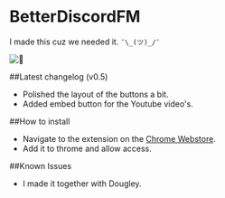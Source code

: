 # BetterDiscordFM

I made this cuz we needed it. `¯\_(ツ)_/¯`

![:eyes:](http://emojipedia-us.s3.amazonaws.com/cache/44/ba/44bacf7f2e89b68c37ae41626ebd1b4c.png)

##Latest changelog (v0.5)
* Polished the layout of the buttons a bit.
* Added embed button for the Youtube video's.

##How to install
* Navigate to the extension on the [Chrome Webstore](https://chrome.google.com/webstore/detail/betterdiscordfm/bndiolphmbdbdpibofbopaoccijdilik).
* Add it to throme and allow access.

##Known Issues
* I made it together with Dougley.
